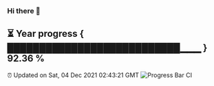 ### Hi there 👋
⏳ Year progress { ███████████████████████████▁▁▁ } 92.36 %
---
⏰ Updated on Sat, 04 Dec 2021 02:43:21 GMT
![Progress Bar CI](https://github.com/liununu/liununu/workflows/Progress%20Bar%20CI/badge.svg)
